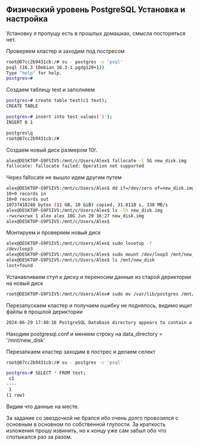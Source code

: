 ##  Физический уровень PostgreSQL Установка и настройка 
Установку я пропущу есть в прошлых домашках, смысла посторяться нет.

Проверяем кластер и заходим под постресом

```bash
root@87cc2b9431cb:/# su - postgres -c 'psql'
psql (16.3 (Debian 16.3-1.pgdg120+1))
Type "help" for help.
postgres=#
```
Создаем таблицу test и заполняем 
```bash
postgres=# create table test(c1 text);
CREATE TABLE

postgres=# insert into test values('1');
INSERT 0 1

postgres\q
root@87cc2b9431cb:/#
```

Создаем новый диск размером 10г.
```bash
alex@DESKTOP-G9FSIV5:/mnt/c/Users/Alex$ fallocate -l 5G new_disk.img
fallocate: fallocate failed: Operation not supported
```
Через fallocate не вышло идем другим путем 

```bash
alex@DESKTOP-G9FSIV5:/mnt/c/Users/Alex$ dd if=/dev/zero of=new_disk.img bs=1G count=10
10+0 records in
10+0 records out
10737418240 bytes (11 GB, 10 GiB) copied, 31.8118 s, 338 MB/s
alex@DESKTOP-G9FSIV5:/mnt/c/Users/Alex$ ls -lh new_disk.img
-rwxrwxrwx 1 alex alex 10G Jun 29 16:27 new_disk.img
alex@DESKTOP-G9FSIV5:/mnt/c/Users/Alex$
```

Монтируем и проверяем новый диск 

```bash
alex@DESKTOP-G9FSIV5:/mnt/c/Users/Alex$ sudo losetup -f
/dev/loop3
alex@DESKTOP-G9FSIV5:/mnt/c/Users/Alex$ sudo mount /dev/loop3 /mnt/new_disk
alex@DESKTOP-G9FSIV5:/mnt/c/Users/Alex$ ls /mnt/new_disk
lost+found
```

Устанавливаем ступ к диску и переносим данные из старой дериктории на новый диск
```bash
root@DESKTOP-G9FSIV5:/mnt/c/Users/Alex# sudo mv /var/lib/postgres /mnt/new_disk
```
Перезапускаем кластер и получаем ошибку не поднялось, видимо ищит файлы в прошлой дериктории 
```bash
2024-06-29 17:48:16 PostgreSQL Database directory appears to contain a database; Skipping initialization
```

Находим postgresql.conf и меняем строку на 
data_directory = '/mnt/new_disk'

Перезапкаем кластер заходим в пострес и делаем селект 

```bash
root@87cc2b9431cb:/# su - postgres -c 'psql'

postgres=# SELECT * FROM test;
 c1 
----
 1
(1 row)
```
Видим что данные на месте.

За задание со звездочкой не брался ибо очень долго провозился с основным в основном по собственной глупости.
За краткость изложения прошу извинить, но к концу уже сам забыл обо что спотыкался раз за разом.

